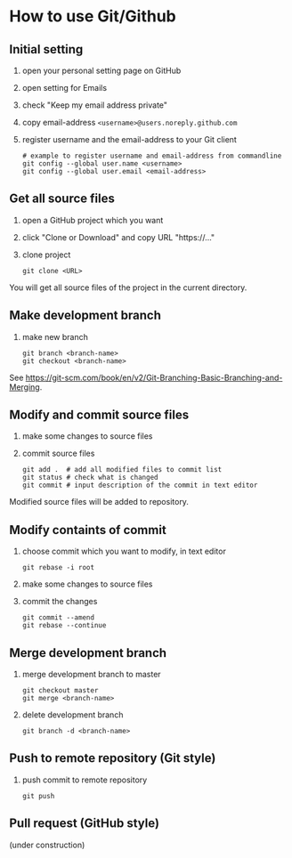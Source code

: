 How to use Git/Github
=====================

Initial setting
---------------

1.  open your personal setting page on GitHub
2.  open setting for Emails
3.  check "Keep my email address private"
4.  copy email-address `<username>@users.noreply.github.com`
5.  register username and the email-address to your Git client

        # example to register username and email-address from commandline
        git config --global user.name <username>
        git config --global user.email <email-address>


Get all source files
--------------------

1.  open a GitHub project which you want
2.  click "Clone or Download" and copy URL "https://..."
3.  clone project

        git clone <URL>

You will get all source files of the project in the current directory.


Make development branch
-----------------------

1.  make new branch

        git branch <branch-name>
        git checkout <branch-name>

See <https://git-scm.com/book/en/v2/Git-Branching-Basic-Branching-and-Merging>.


Modify and commit source files
------------------------------

1.  make some changes to source files
2.  commit source files

        git add .  # add all modified files to commit list
        git status # check what is changed
        git commit # input description of the commit in text editor

Modified source files will be added to repository.


Modify containts of commit
--------------------------

1.  choose commit which you want to modify, in text editor

        git rebase -i root

2.  make some changes to source files
3.  commit the changes

        git commit --amend
        git rebase --continue


Merge development branch
------------------------

1.  merge development branch to master

        git checkout master
        git merge <branch-name>

2.  delete development branch

        git branch -d <branch-name>


Push to remote repository (Git style)
--------------------------------------------

1.  push commit to remote repository

        git push


Pull request (GitHub style)
---------------------------

(under construction)
